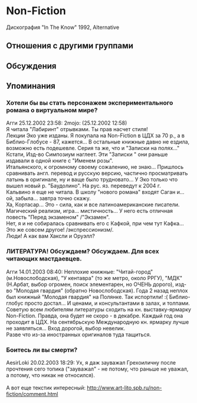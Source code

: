# Non-Fiction

Дискография
"In The Know" 1992, Alternative

## Отношения с другими группами


## Обсуждения


## Упоминания

### Хотели бы вы стать персонажем экспериментального романа о виртуальном мире?

Агги 25.12.2002 23:58:
2mojo: (25.12.2002 12:58)<BR>Я читала "Лабиринт" отрывками. Ты прав насчет стиля!<BR>Лекции Эко уже изданы. Я покупала на Non-Fiction в ЦДХ за 70 р., а в Библио-Глобусе - 87, кажется... В остальные книжные давно не ездила, возможно есть подешевле. Серия та же, что и "Записки на полях..." Кстати, Изд-во Симпозиум наглеет. Эти "Записки " они раньше издавали в одной книге с "Именем розы".<BR>Итальянского, к огромному своему сожалению, не знаю... Пришлось сравнивать англ. перевод и русскую версию, частично просматривать латынь в оригинале, ну и ваще было трудновато... У Эко только что вышел новый р. "Баудолино". На рус. яз. переведут к 2004 г. <BR>Кальвино я еще не читала. В школу "нового романа" входят Саган и... ой, забыла... завтра точно скажу.<BR>Ха, Кортасар... Это - сила, как и все латиноамериканские писатели. Магический реализм, игра... мистичность... У него есть отличная повесть "Перед экзаменом" /"Экзамен". <BR>Нет, я и не собиралась сравнивать его с Кафкой, при чем тут Кафка... Это же совсем другое! /экспрессионизм/.<BR>Люди! А как вам Хаксли и Оруэлл?<BR>

### ЛИТЕРАТУРА! Обсуждаем? Обсуждаем. Для всех читающих мастдаевцев.

Агги 14.01.2003 08:40:
Неплохие книжные: "Читай-город" (м.Новослободская), "У кентавра" (то же метро, около РРГУ), "МДК" (Н.Арбат, выбор огромен, поиск элементарен, но ОЧЕНЬ дорого), изд-во "Молодая гвардия" (обратно Новослободская). Года 2 назад неплох был книжный "Молодая гвардия" на Полянке. Так испортили! :( Библио-глобус просто достал... И ценами,  и консультантами в залах, и толпами.<BR>Советую всем любителям литературы сходить на кн. выставку-ярмарку Non-Fiction. Правда, она будет не скоро - в декабре. Каждый год она проходит в ЦДХ. На сентябрьскую Международную кн. ярмарку лучше не заявляться... Вход дорогой, выбор невелик.<BR>Разве что из-за иностранных оригиналов туда тащиться.

### Боитесь ли вы смерти?

AesirLoki 20.02.2003 18:29:
Ух, я даж зауважал Грехоиличну после прочтения сего топика ("зауважал" - не потому, что раньше не уважал, а потому, что никак не относился).<BR><BR>А вот еще текстик интересный: <A HREF="http://www.art-lito.spb.ru/non-fiction/comment.html" target="_blank">http://www.art-lito.spb.ru/non-fiction/comment.html</A>

